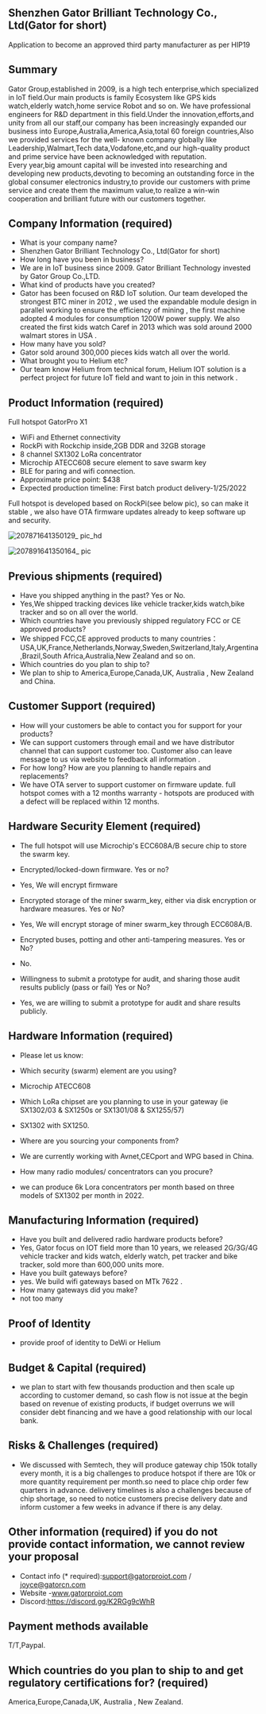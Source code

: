 ## Shenzhen Gator Brilliant Technology Co., Ltd(Gator for short)
Application to become an approved third party manufacturer as per HIP19
## Summary
Gator Group,established in 2009, is a high tech enterprise,which specialized in IoT field.Our main products is family Ecosystem like GPS kids watch,elderly watch,home service Robot and so on.
We have professional engineers for R&D department in this field.Under the innovation,efforts,and unity from all our staff,our company has been increasingly expanded our business into Europe,Australia,America,Asia,total 60 foreign countries,Also we provided services for the well- known company globally like Leadership,Walmart,Tech data,Vodafone,etc,and our high-quality product and prime service have been acknowledged with reputation.                                                           
Every year,big amount capital will be invested into researching and developing new products,devoting to becoming an outstanding force in the global consumer electronics industry,to provide our customers with prime service and create them the maximum value,to realize a win-win cooperation and brilliant future with our customers together.
## Company Information (required)
* What is your company name?
* Shenzhen Gator Brilliant Technology Co., Ltd(Gator for short)
* How long have you been in business? 
* We are in IoT business since 2009. Gator Brilliant Technology invested by Gator Group Co.,LTD.
* What kind of products have you created? 
* Gator has been focused on R&D IoT solution. Our team developed the strongest BTC miner in 2012 , we used the expandable module design in parallel working to ensure the efficiency of mining , the first machine adopted 4 modules for consumption 1200W power supply. We also created the first kids watch Caref in 2013 which was sold around 2000 walmart stores in USA .
* How many have you sold? 
* Gator sold around 300,000 pieces kids watch all over the world.
* What brought you to Helium etc? 
* Our team know Helium from technical forum, Helium IOT solution is a perfect project for future IoT field and want to join in this network .
## Product Information (required)
Full hotspot GatorPro X1
* WiFi and Ethernet connectivity                       
* RockPi with Rockchip inside,2GB DDR and 32GB storage
* 8 channel SX1302 LoRa concentrator
* Microchip ATECC608 secure element to save swarm key 
* BLE for paring and wifi connection.
* Approximate price point: $438
* Expected production timeline: First batch product delivery-1/25/2022


Full hotspot is developed based on RockPi(see below pic), so can make it stable , we also have OTA firmware updates already to keep software up and security.

![207871641350129_ pic_hd](https://user-images.githubusercontent.com/90736405/148151765-cfaad10b-e874-4ab7-8a30-9ef1b296ce2a.jpg)

![207891641350164_ pic](https://user-images.githubusercontent.com/90736405/148151844-bf15f8f6-3d4b-4302-9a1f-17c0246c27a4.jpg)

## Previous shipments (required)
* Have you shipped anything in the past? Yes or No.
* Yes,We shipped tracking devices like vehicle tracker,kids watch,bike tracker and so on all over the world.
* Which countries have you previously shipped regulatory FCC or CE approved products? 
* We shipped FCC,CE approved products to many countries：USA,UK,France,Netherlands,Norway,Sweden,Switzerland,Italy,Argentina,Brazil,South Africa,Australia,New Zealand and so on.
* Which countries do you plan to ship to? 
* We plan to ship to America,Europe,Canada,UK, Australia , New Zealand and China.
## Customer Support (required)
* How will your customers be able to contact you for support for your products? 
* We can support customers through email and we have distributor channel that can support customer too. Customer also can leave message to us via website to feedback all information . 
* For how long? How are you planning to handle repairs and replacements? 
* We have OTA server to support customer on firmware update. full hotspot comes with a 12 months warranty - hotspots are produced with a defect will be replaced within 12 months.

## Hardware Security Element (required)
* The full hotspot will use Microchip's ECC608A/B secure chip to store the swarm key.

* Encrypted/locked-down firmware. Yes or no? 
* Yes, We will encrypt firmware 
* Encrypted storage of the miner swarm_key, either via disk encryption or hardware measures. Yes or No?
* Yes, We will encrypt storage of miner swarm_key through ECC608A/B.
* Encrypted buses, potting and other anti-tampering measures. Yes or No?
* No.
* Willingness to submit a prototype for audit, and sharing those audit results publicly (pass or fail) Yes or No?
* Yes, we are willing to submit a prototype for audit and share results publicly.

## Hardware Information (required)
* Please let us know:

* Which security (swarm) element are you using? 
* Microchip ATECC608

* Which LoRa chipset are you planning to use in your gateway (ie SX1302/03 & SX1250s or SX1301/08 & SX1255/57) 
* SX1302 with SX1250.
 
* Where are you sourcing your components from? 
* We are currently working with Avnet,CECport and WPG based in China.

* How many radio modules/ concentrators can you procure? 
* we can produce 6k Lora concentrators per month based on three models of SX1302 per month in 2022.

## Manufacturing Information (required)
* Have you built and delivered radio hardware products before?
* Yes, Gator focus on IOT field more than 10 years, we released 2G/3G/4G vehicle tracker and kids watch, elderly watch, pet tracker and bike tracker, sold more than 600,000 units more.
* Have you built gateways before? 
* yes. We build wifi gateways based on MTk 7622 . 
* How many gateways did you make? 
* not too many

## Proof of Identity
* provide proof of identity to DeWi or Helium


## Budget & Capital (required)
* we plan to start with few thousands production and then scale up according to customer demand, so cash flow is not issue at the begin based on revenue of existing products, if budget overruns we will consider debt financing and we have a good relationship with our local bank. 
## Risks & Challenges (required)
* We discussed with Semtech, they will produce gateway chip 150k totally every month, it is a big challenges to produce hotspot if there are 10k or more quantity requirement per month.so need to place chip order few quarters in advance.  delivery timelines is also a challenges because of chip shortage, so need to notice customers precise delivery date and inform customer a few weeks in advance if there is any delay.

## Other information (required) if you do not provide contact information, we cannot review your proposal
* Contact info (* required):support@gatorproiot.com / joyce@gatorcn.com
* Website -www.gatorproiot.com
* Discord:https://discord.gg/K2RGg9cWhR

## Payment methods available 
T/T,Paypal.
## Which countries do you plan to ship to and get regulatory certifications for? (required)
America,Europe,Canada,UK, Australia , New Zealand.
